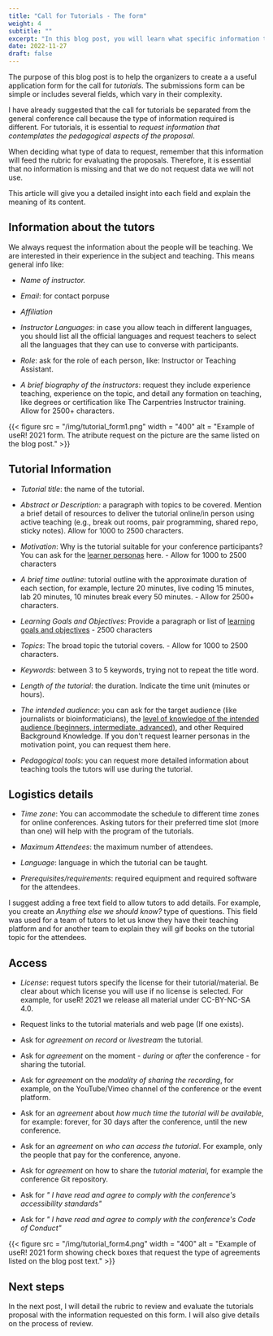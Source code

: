 ```yaml
---
title: "Call for Tutorials - The form"
weight: 4
subtitle: ""
excerpt: "In this blog post, you will learn what specific information to request on the form for the call for tutorials"
date: 2022-11-27
draft: false
---
```


The purpose of this blog post is to help the organizers to create a a useful application form for the call for _tutorials_. The submissions form can be simple or includes several fields, which vary in their complexity. 

I have already suggested that the call for tutorials be separated from the general conference call because the type of information required is different. For tutorials, it is essential to _request information that contemplates the pedagogical aspects of the proposal_.

When deciding what type of data to request, remember that this information will feed the rubric for evaluating the proposals. Therefore, it is essential that no information is missing and that we do not request data we will not use.

This article will give you a detailed insight into each field and explain the meaning of its content.  


## Information about the tutors

We always request the information about the people will be teaching. We are interested in their experience in the subject and teaching. This means general info like:

* _Name of instructor._

* _Email_: for contact porpuse

* _Affiliation_

* _Instructor Languages_: in case you allow teach in different languages, you should list all the official languages and request teachers to select all the languages that they can use to converse with participants.

* _Role_: ask for the role of each person, like:  Instructor or Teaching Assistant.

* _A brief biography of the instructors_: request they include experience teaching, experience on the topic, and detail any formation on teaching, like degrees or certification like The Carpentries Instructor training. Allow for 2500+ characters.

{{< figure src = "/img/tutorial_form1.png" width = "400" alt = "Example of useR! 2021 form. The atribute request on the picture are the same listed on the blog post." >}}


## Tutorial Information

* _Tutorial title_: the name of the tutorial.

* _Abstract or Description:_ a paragraph with topics to be covered.  Mention a brief detail of resources to deliver the tutorial online/in person using active teaching (e.g., break out rooms, pair programming, shared repo, sticky notes).  Allow for 1000 to 2500 characters.

* _Motivation_: Why is the tutorial suitable for your conference participants? You can ask for the [learner personas](https://educarencomunidad.tech/en/index.html#s:process-personas) here. - Allow for 1000 to 2500 characters

* _A brief time outline_: tutorial outline with the approximate duration of each section, for example, lecture 20 minutes, live coding 15 minutes, lab 20 minutes, 10 minutes break every 50 minutes. - Allow for 2500+ characters.

* _Learning Goals and Objectives_: Provide a paragraph or list of [learning goals and objectives](https://educarencomunidad.tech/en/index.html#s:process-objectives) - 2500 characters

* _Topics_: The broad topic the tutorial covers. - Allow for 1000 to 2500 characters.

* _Keywords_: between 3 to 5 keywords, trying not to repeat the title word.

* _Length of the tutorial_:  the duration. Indicate the time unit (minutes or hours).

* _The intended audience_: you can ask for the target audience (like journalists or bioinformaticians), the [level of knowledge of the intended audience (beginners, intermediate, advanced)](https://educarencomunidad.tech/en/index.html#s:models), and other Required Background Knowledge.  If you don't request learner personas in the motivation point, you can request them here.

* _Pedagogical tools_: you can request more detailed information about teaching tools the tutors will use during the tutorial.



## Logistics details

* _Time zone_: You can accommodate the schedule to different time zones for online conferences. Asking tutors for their preferred time slot (more than one) will help with the program of the tutorials.

* _Maximum Attendees_: the maximum number of attendees.

* _Language_: language in which the tutorial can be taught.

* _Prerequisites/requirements_:  required equipment and required software for the attendees.

I suggest adding a free text field to allow tutors to add details. For example, you create an _Anything else we should know?_ type of questions. This field was used for a team of tutors to let us know they have their teaching platform and for another team to explain they will gif books on the tutorial topic for the attendees.


## Access

* _License_: request tutors specify the license for their tutorial/material. Be clear about which license you will use if no license is selected. For example, for useR! 2021 we release all material under CC-BY-NC-SA 4.0.

* Request links to the tutorial materials and web page (If one exists).

* Ask for _agreement on record_ or _livestream_ the tutorial.

* Ask for _agreement_ on the moment - _during_ or _after_ the conference - for sharing the tutorial.

* Ask for _agreement_ on the _modality of sharing the recording_, for example, on the YouTube/Vimeo channel of the conference or the event platform.

* Ask for an _agreement_ about _how much time the tutorial will be available_, for example: forever, for 30 days after the conference, until the new conference.

* Ask for an _agreement_ on _who can access the tutorial_.  For example, only the people that pay for the conference, anyone.

* Ask for _agreement_ on how to share the _tutorial material_, for example the conference Git repository.

* Ask for _" I have read and agree to comply with the conference's accessibility standards"_

* Ask for _" I have read and agree to comply with the conference's Code of Conduct"_


{{< figure src = "/img/tutorial_form4.png" width = "400" alt = "Example of useR! 2021 form showing check boxes that request the type of agreements listed on the blog post text." >}}

## Next steps

In the next post, I will detail the rubric to review and evaluate the tutorials proposal with the information requested on this form. I will also give details on the process of review.

